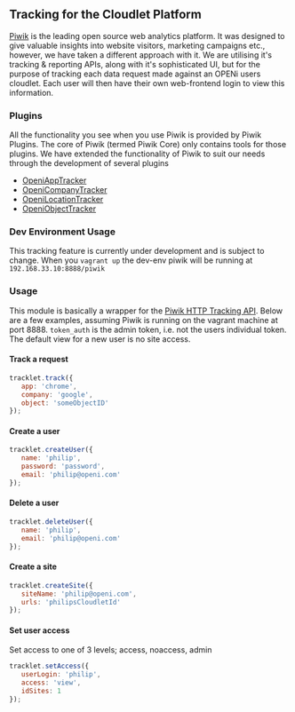 ## Tracking for the Cloudlet Platform

[Piwik](http://piwik.org/) is the leading open source web analytics platform. It was designed to give valuable insights into website visitors, marketing campaigns etc., however,
we have taken a different approach with it. We are utilising it's tracking & reporting APIs, along with it's sophisticated UI, but for the purpose of tracking each data request
made against an OPENi users cloudlet.
Each user will then have their own web-frontend login to view this information.

### Plugins

All the functionality you see when you use Piwik is provided by Piwik Plugins. The core of Piwik (termed Piwik Core) only contains tools for those plugins. We have extended
the functionality of Piwik to suit our needs through the development of several plugins

*  [OpeniAppTracker](https://github.com/OPENi-ict/openi-app-tracker)
*  [OpeniCompanyTracker](https://github.com/OPENi-ict/openi-company-tracker)
*  [OpeniLocationTracker](https://github.com/OPENi-ict/openi-location-tracker)
*  [OpeniObjectTracker](https://github.com/OPENi-ict/openi-object-tracker)



### Dev Environment Usage

This tracking feature is currently under development and is subject to change. When you `vagrant up` the dev-env piwik will be running at `192.168.33.10:8888/piwik`



### Usage

This module is basically a wrapper for the [Piwik HTTP Tracking API](http://developer.piwik.org/api-reference/tracking-api). Below are a few examples, assuming Piwik
is running on the vagrant machine at port 8888.
`token_auth` is the admin token, i.e. not the users individual token. The default view for a new user is no site access.


#### Track a request

```javascript
tracklet.track({
   app: 'chrome',
   company: 'google',
   object: 'someObjectID'
});
```

#### Create a user

```javascript
tracklet.createUser({
   name: 'philip',
   password: 'password',
   email: 'philip@openi.com'
});
```

#### Delete a user

```javascript
tracklet.deleteUser({
   name: 'philip',
   email: 'philip@openi.com'
});
```

#### Create a site

```javascript
tracklet.createSite({
   siteName: 'philip@openi.com',
   urls: 'philipsCloudletId'
});
```

#### Set user access
Set access to one of 3 levels; access, noaccess, admin

```javascript
tracklet.setAccess({
   userLogin: 'philip',
   access: 'view',
   idSites: 1
});
```



